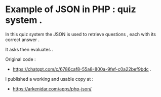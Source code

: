 # Example of JSON in PHP : quiz system .
In this quiz system the JSON is used to retrieve questions , each with its correct answer .

It asks then evaluates .

Original code : 
- <https://chatgpt.com/c/6786caf8-55a8-800a-9fef-c0a22bef9bdc> .

I published a working and usable copy at :
- <https://arkenidar.com/apps/php-json/>
